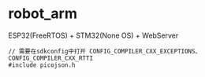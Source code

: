 # robot_arm
ESP32(FreeRTOS) + STM32(None OS) + WebServer

```
// 需要在sdkconfig中打开 CONFIG_COMPILER_CXX_EXCEPTIONS、CONFIG_COMPILER_CXX_RTTI
#include picojson.h
```
